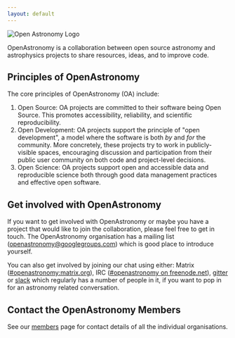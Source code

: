 ```yaml
---
layout: default
---
```


<img class="large-logo" src="{{ '/img/logo/logoOA_svg.png' | prepend: site.baseurl }}" alt="Open Astronomy Logo">

OpenAstronomy is a collaboration between open source astronomy and astrophysics
projects to share resources, ideas, and to improve code.

## Principles of OpenAstronomy

The core principles of OpenAstronomy (OA) include:

1. Open Source: OA projects are committed to their software being Open Source. This promotes accessibility, reliability, and scientific reproducibility.
2. Open Development: OA projects support the principle of "open development", a model where the software is both *by* and *for* the community.  More concretely, these projects try to work in publicly-visible spaces, encouraging discussion and participation from their public user community on both code and project-level decisions.
3. Open Science: OA projects support open and accessible data and reproducible science both through good data management practices and effective open software.

## Get involved with OpenAstronomy

If you want to get involved with OpenAstronomy or maybe you have a project that
would like to join the collaboration, please feel free to get in touch. The
OpenAstronomy organisation has a mailing list (<a
href="mailto:openastronomy@googlegroups.com">openastronomy@googlegroups.com</a>)
which is good place to introduce yourself.

You can also get involved by joining our chat using either:
Matrix
([#openastronomy:matrix.org](https://riot.im/app/#/room/#openastronomy:matrix.org)),
IRC (<a href="{{ site.irc_freenode }}#{{site.irc_channel }}">#openastronomy
on freenode.net</a>), [gitter](https://gitter.im/OpenAstronomy/Lobby) or [slack](https://openastronomy.slack.com) which regularly has a number of people in it, if you want
to pop in for an astronomy related conversation.

## Contact the OpenAstronomy Members

See our [members](/members/) page for contact details of all the individual organisations.
